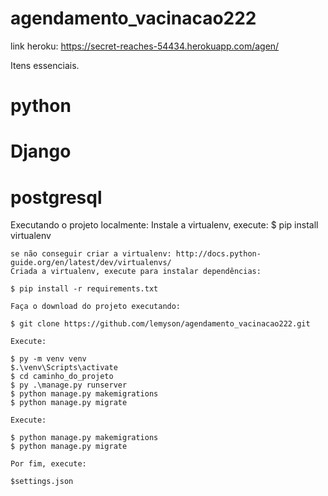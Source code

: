 # agendamento_vacinacao222
link heroku: https://secret-reaches-54434.herokuapp.com/agen/

Itens essenciais.
# python
# Django
# postgresql

Executando o projeto localmente:
    Instale a virtualenv, execute:
    $ pip install virtualenv
    
    se não conseguir criar a virtualenv: http://docs.python-guide.org/en/latest/dev/virtualenvs/
    Criada a virtualenv, execute para instalar dependências:

    $ pip install -r requirements.txt

    Faça o download do projeto executando:

    $ git clone https://github.com/lemyson/agendamento_vacinacao222.git

    Execute:

    $ py -m venv venv
    $.\venv\Scripts\activate
    $ cd caminho_do_projeto
    $ py .\manage.py runserver
    $ python manage.py makemigrations
    $ python manage.py migrate

    Execute:

    $ python manage.py makemigrations
    $ python manage.py migrate

    Por fim, execute:

    $settings.json
